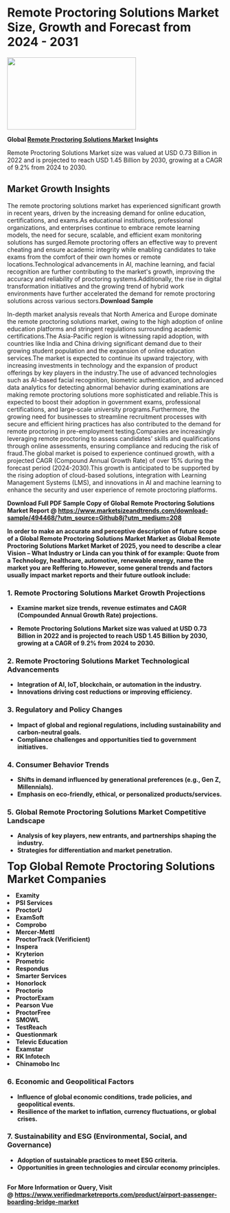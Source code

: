 <H1>Remote Proctoring Solutions Market Size, Growth and Forecast from 2024 - 2031</H1><img class="aligncenter size-medium wp-image-584254" src="https://thirdeyenews.in/wp-content/uploads/2024/09/Global-Market-Research-300x168.jpeg" alt="" width="300" height="168" /><p><strong>Global&nbsp;<a href="https://www.marketsizeandtrends.com/download-sample/494468/?utm_source=Github8j?utm_medium=208">Remote Proctoring Solutions Market</a> Insights</strong></p><p>Remote Proctoring Solutions Market size was valued at USD 0.73 Billion in 2022 and is projected to reach USD 1.45 Billion by 2030, growing at a CAGR of 9.2% from 2024 to 2030.</p><p><h2>Market Growth Insights</h2> <p>The remote proctoring solutions market has experienced significant growth in recent years, driven by the increasing demand for online education, certifications, and exams.As educational institutions, professional organizations, and enterprises continue to embrace remote learning models, the need for secure, scalable, and efficient exam monitoring solutions has surged.Remote proctoring offers an effective way to prevent cheating and ensure academic integrity while enabling candidates to take exams from the comfort of their own homes or remote locations.Technological advancements in AI, machine learning, and facial recognition are further contributing to the market's growth, improving the accuracy and reliability of proctoring systems.Additionally, the rise in digital transformation initiatives and the growing trend of hybrid work environments have further accelerated the demand for remote proctoring solutions across various sectors.<strong>Download Sample</strong> </p> <p>In-depth market analysis reveals that North America and Europe dominate the remote proctoring solutions market, owing to the high adoption of online education platforms and stringent regulations surrounding academic certifications.The Asia-Pacific region is witnessing rapid adoption, with countries like India and China driving significant demand due to their growing student population and the expansion of online education services.The market is expected to continue its upward trajectory, with increasing investments in technology and the expansion of product offerings by key players in the industry.The use of advanced technologies such as AI-based facial recognition, biometric authentication, and advanced data analytics for detecting abnormal behavior during examinations are making remote proctoring solutions more sophisticated and reliable.This is expected to boost their adoption in government exams, professional certifications, and large-scale university programs.Furthermore, the growing need for businesses to streamline recruitment processes with secure and efficient hiring practices has also contributed to the demand for remote proctoring in pre-employment testing.Companies are increasingly leveraging remote proctoring to assess candidates' skills and qualifications through online assessments, ensuring compliance and reducing the risk of fraud.The global market is poised to experience continued growth, with a projected CAGR (Compound Annual Growth Rate) of over 15% during the forecast period (2024-2030).This growth is anticipated to be supported by the rising adoption of cloud-based solutions, integration with Learning Management Systems (LMS), and innovations in AI and machine learning to enhance the security and user experience of remote proctoring platforms.<strong></p><p><span class=""><strong>Download Full PDF Sample Copy of Global Remote Proctoring Solutions Market Report</strong> @ <a href="https://www.marketsizeandtrends.com/download-sample/494468/?utm_source=Github8j?utm_medium=208" target="_blank">https://www.marketsizeandtrends.com/download-sample/494468/?utm_source=Github8j?utm_medium=208</a></span></p><p>In order to make an accurate and perceptive description of future scope of a Global&nbsp;Remote Proctoring Solutions Market Market as Global&nbsp;Remote Proctoring Solutions Market Market of 2025, you need to describe a clear Vision &ndash; What Industry or Linda can you think of for example: Quote from a Technology, healthcare, automotive, renewable energy, name the market you are Reffering to.However, some general trends and factors usually impact market reports and their future outlook include:</p><h3>1.&nbsp;<strong>Remote Proctoring Solutions Market Growth Projections</strong></h3><ul><li>Examine market size trends, revenue estimates and CAGR (Compounded Annual Growth Rate) projections.</li><li><p>Remote Proctoring Solutions Market size was valued at USD 0.73 Billion in 2022 and is projected to reach USD 1.45 Billion by 2030, growing at a CAGR of 9.2% from 2024 to 2030.</p></li></ul><h3>2.&nbsp;<strong>Remote Proctoring Solutions Market Technological Advancements</strong></h3><ul><li>Integration of AI, IoT, blockchain, or automation in the industry.</li><li>Innovations driving cost reductions or improving efficiency.</li></ul><h3>3.&nbsp;<strong>Regulatory and Policy Changes</strong></h3><ul><li>Impact of global and regional regulations, including sustainability and carbon-neutral goals.</li><li>Compliance challenges and opportunities tied to government initiatives.</li></ul><h3>4.&nbsp;<strong>Consumer Behavior Trends</strong></h3><ul><li>Shifts in demand influenced by generational preferences (e.g., Gen Z, Millennials).</li><li>Emphasis on eco-friendly, ethical, or personalized products/services.</li></ul><h3>5.&nbsp;<strong>Global Remote Proctoring Solutions Market Competitive Landscape</strong></h3><ul><li>Analysis of key players, new entrants, and partnerships shaping the industry.</li><li>Strategies for differentiation and market penetration.</li></ul><p data-pm-slice="1 1 []"><span style="color: inherit; font-family: inherit; font-size: 25px;">Top Global Remote Proctoring Solutions Market Companies</span></p><div class="" data-test-id=""><p><li>Examity</li><li> PSI Services</li><li> ProctorU</li><li> ExamSoft</li><li> Comprobo</li><li> Mercer-Mettl</li><li> ProctorTrack (Verificient)</li><li> Inspera</li><li> Kryterion</li><li> Prometric</li><li> Respondus</li><li> Smarter Services</li><li> Honorlock</li><li> Proctorio</li><li> ProctorExam</li><li> Pearson Vue</li><li> ProctorFree</li><li> SMOWL</li><li> TestReach</li><li> Questionmark</li><li> Televic Education</li><li> Examstar</li><li> RK Infotech</li><li> Chinamobo Inc</li></p></div><h3>6.&nbsp;<strong>Economic and Geopolitical Factors</strong></h3><ul><li>Influence of global economic conditions, trade policies, and geopolitical events.</li><li>Resilience of the market to inflation, currency fluctuations, or global crises.</li></ul><h3>7.&nbsp;<strong>Sustainability and ESG (Environmental, Social, and Governance)</strong></h3><ul><li>Adoption of sustainable practices to meet ESG criteria.</li><li>Opportunities in green technologies and circular economy principles.</li></ul><h2><strong style="font-size: 14px;">For More Information or Query, Visit @&nbsp;</strong><a style="background-color: #ffffff; font-size: 14px;" href="https://www.marketsizeandtrends.com/report/remote-proctoring-solutions-market/" target="_blank">https://www.verifiedmarketreports.com/product/airport-passenger-boarding-bridge-market</a></h2>